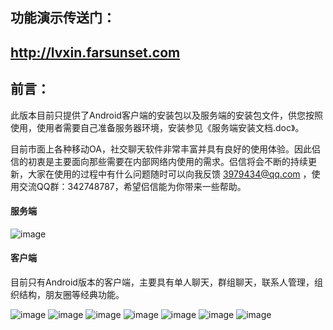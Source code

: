   
## 功能演示传送门：
## http://lvxin.farsunset.com


## 前言：
此版本目前只提供了Android客户端的安装包以及服务端的安装包文件，供您按照使用，使用者需要自己准备服务器环境，安装参见《服务端安装文档.doc》。

目前市面上各种移动OA，社交聊天软件非常丰富并具有良好的使用体验。因此侣信的初衷是主要面向那些需要在内部网络内使用的需求。侣信将会不断的持续更新，大家在使用的过程中有什么问题随时可以向我反馈 3979434@qq.com ，使用交流QQ群：342748787，希望侣信能为你带来一些帮助。


#### 服务端
![image](http://staticres.oss-cn-hangzhou.aliyuncs.com/lvxin-pro/lvxin_console.png)


#### 客户端
目前只有Android版本的客户端，主要具有单人聊天，群组聊天，联系人管理，组织结构，朋友圈等经典功能。

![image](http://staticres.oss-cn-hangzhou.aliyuncs.com/lvxin-pro/lvxin_login.png)
![image](http://staticres.oss-cn-hangzhou.aliyuncs.com/lvxin-pro/lvxin_chat.png)
![image](http://staticres.oss-cn-hangzhou.aliyuncs.com/lvxin-pro/lvxin_contacts.png)
![image](http://staticres.oss-cn-hangzhou.aliyuncs.com/lvxin-pro/lvxin_org.png)
![image](http://staticres.oss-cn-hangzhou.aliyuncs.com/lvxin-pro/lvxin_pubaccount.png)
![image](http://staticres.oss-cn-hangzhou.aliyuncs.com/lvxin-pro/lvxin_contacts_chat.png)
![image](http://staticres.oss-cn-hangzhou.aliyuncs.com/lvxin-pro/lvxin_momment.png)



```
